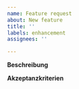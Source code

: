 ```yaml
---
name: Feature request
about: New feature
title: ''
labels: enhancement
assignees: ''

---
```


**Beschreibung**


**Akzeptanzkriterien**
